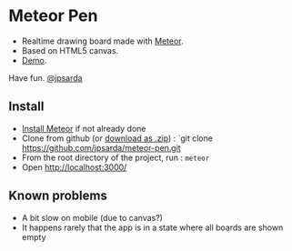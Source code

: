Meteor Pen
==========

- Realtime drawing board made with [Meteor](http://www.meteor.com/).
- Based on HTML5 canvas.
- [Demo](http://pen.meteor.com/).

Have fun. [@jpsarda](http://twitter.com/jpsarda)

Install
-------

- [Install Meteor](https://github.com/meteor/meteor#quick-start) if not already done
- Clone from github (or [download as .zip](https://github.com/meteor/meteor/archive/master.zip)) : `git clone https://github.com/jpsarda/meteor-pen.git
- From the root directory of the project, run : `meteor`
- Open [http://localhost:3000/](http://localhost:3000/)

Known problems
--------------

- A bit slow on mobile (due to canvas?)
- It happens rarely that the app is in a state where all boards are shown empty

